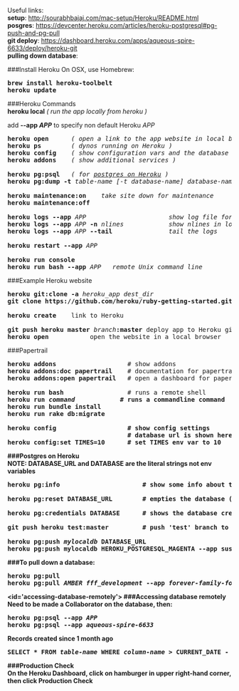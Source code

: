 Useful links:  
**setup**: http://sourabhbajaj.com/mac-setup/Heroku/README.html  
**posgres**: https://devcenter.heroku.com/articles/heroku-postgresql#pg-push-and-pg-pull  
**git deploy**: https://dashboard.heroku.com/apps/aqueous-spire-6633/deploy/heroku-git   
**pulling down database**: 


###Install Heroku
On OSX, use Homebrew:  
<pre>
<b>brew install heroku-toolbelt</b>
<b>heroku update</b>
</pre>

###Heroku Commands  
<b>heroku local</b> <em>( run the app locally from heroku )</em>

add <b>--app <em>APP</em></b> to specify non default Heroku <em>APP</em>  
<pre>
<b>heroku open</b>      <em>( open a link to the app website in local browser )</em>
<b>heroku ps</b>        <em>( dynos running on Heroku )</em>
<b>heroku config</b>    <em>( show configuration vars and the database url )</em>
<b>heroku addons</b>    <em>( show additional services )</em>

<b>heroku pg:psql</b>   <em>( for <a href="#accessing-database-remotely">postgres on Heroku</a> )</em>
<b>heroku pg:dump -t</b> <em>table-name [-t database-name] database-name</em>

<b>heroku maintenance:on</b>    <em>take site down for maintenance</em>
<b>heroku maintenance:off</b>

<b>heroku logs --app</b> <em>APP</em>                      <em>show log file for Heroku APP</em>
<b>heroku logs --app</b> <em>APP</em> <b>-n</b> <em>nlines</em>            <em>show nlines in log file for Heroku</em> <em>APP</em>
<b>heroku logs --app</b> <em>APP</em> <b>--tail</b>               <em>tail the logs</em>

<b>heroku restart --app</b> <em>APP</em>

<b>heroku run console</b>
<b>heroku run bash --app</b> <em>APP</em>   <em>remote Unix command line</em>
</pre>
  

###Example Heroku website
<pre>
<b>heroku git:clone -a</b> <em>heroku_app</em> <em>dest_dir</em>
<b>git clone https://github.com/heroku/ruby-getting-started.git</b> get the example app

<b>heroku create</b>    link to Heroku

<b>git push heroku master</b> <em>branch</em><b>:master</b> deploy app to Heroku git
<b>heroku open</b>           open the website in a local browser
</pre>

###Papertrail
<pre>
<b>heroku addons</b>                   # show addons
<b>heroku addons:doc papertrail</b>    # documentation for papertrail
<b>heroku addons:open papertrail</b>   # open a dashboard for papertrail

<b>heroku run bash</b>                 # runs a remote shell
<b>heroku run <em>command</em>            # runs a commandline command
<b>heroku run bundle install</b>
<b>heroku run rake db:migrate</b>

<b>heroku config</b>                   # show config settings
                                # database url is shown here
<b>heroku config:set TIMES=10</b>      # set TIMES env var to 10
</pre>

###Postgres on Heroku  
NOTE: <b>DATABASE_URL</b> and <b>DATABASE</b> are the <b>literal strings</b> not env variables  
<pre>
<b>heroku pg:info</b>                      # show some info about the database

<b>heroku pg:reset DATABASE_URL</b>        # empties the database (DO NOT DELETE THE DATABASE, empty it using this)

<b>heroku pg:credentials DATABASE</b>      # shows the database credentials (username, password)

<b>git push heroku test:master</b>         # push 'test' branch to 'master' on heroku

<b>heroku pg:push</b> <em>mylocaldb</em> <b>DATABASE_URL</b>
heroku pg:push mylocaldb HEROKU_POSTGRESQL_MAGENTA --app sushi
</pre>

###To pull down a database:
<pre>
<b>heroku pg:pull</b>
<b>heroku pg:pull</b> <em>AMBER fff_development</em> <b>--app</b> <em>forever-family-foundation</em>
</pre>

<id='accessing-database-remotely'>
###Accessing database remotely
Need to be made a Collaborator on the database, then:  
<pre>
<b>heroku pg:psql --app</b> <em>APP</em>  
<b>heroku pg:psql --app</b> <em>aqueous-spire-6633</em>
</pre>
**Records created since 1 month ago**  
<pre>
<b>SELECT * FROM</b> <em>table-name</em> <b>WHERE</b> <em>column-name</em> > <b>CURRENT_DATE - INTERVAL '1 month';</b>
</pre>
###Production Check  
On the **Heroku  Dashboard**, click on hamburger in upper right-hand corner, then click **Production Check**
